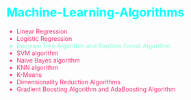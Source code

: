 <h1 style="color:cyan">Machine-Learning-Algorithms</h1>

<!-- <div style="color:#F67280"> -->
<div style="color:#FA2A70">
    <ul>
        <li>Linear Regression</li>
        <li>Logistic Regression</li>
        <li style="color:aquamarine">Decision Tree Algorithm and Random Forest Algorithm</li>
        <li>SVM algorithm</li>
        <li>Naive Bayes algorithm</li>
        <li>KNN algorithm</li>
        <li>K-Means</li>
        <li>Dimensionality Reduction Algorithms</li>
        <li>Gradient Boosting Algorithm and AdaBoosting Algorithm</li>
    </ul>
</div>
